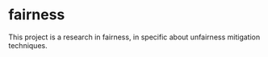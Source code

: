 # fairness
This project is a research in fairness, in specific about unfairness mitigation techniques.
